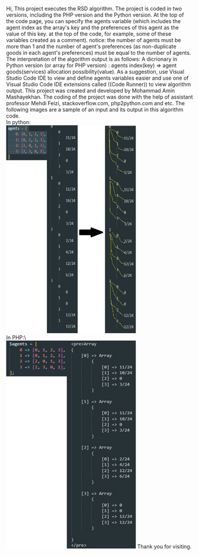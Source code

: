 Hi, This project executes the RSD algorithm.
The project is coded in two versions, including the PHP version and the Python version.
At the top of the code page, you can specify the agents variable (which includes the agent index as the array's key and the preferences of this agent as the value of this key. at the top of the code,
for example, some of these variables created as a comment).
notice: the number of agents must be more than 1 and the number of agent's preferences 
(as non-duplicate goods in each agent's preferences) must be equal to the number of agents.
The interpretation of the algorithm output is as follows:
A dicrionary in Python version (or array for PHP version) : agents index(key) => agent goods(services) allocation possibility(value).
As a suggestion, use Visual Studio Code IDE to view and define agents variables easier and use one of Visual
Studio Code IDE extensions called ((Code Runner)) to view algorithm output.
This project was created and developed by Mohammad Amin Mashayekhan. The coding of the project was done with the help of assistant professor Mehdi Feizi, stackoverflow.com, php2python.com and etc.
The following images are a sample of an input and its output in this algorithm code.\
In python:\
  <img src="Python-input-&-output-sample.jpg" width="350" height="560" alt="accessibility text">\
In PHP:\  
  <img src="PHP-input-&-output-sample.JPG" width="350" height="560" title="hover text">
Thank you for visiting.

